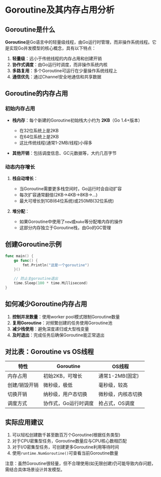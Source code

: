 # Goroutine及其内存占用分析

## Goroutine是什么

**Goroutine**是Go语言中的轻量级线程，由Go运行时管理，而非操作系统线程。它是实现Go并发模型的核心概念，具有以下特点：

1. **轻量级**：远小于传统线程的内存占用和创建开销
2. **协作式调度**：由Go运行时调度，而非操作系统内核
3. **多路复用**：多个Goroutine可运行在少量操作系统线程上
4. **通信优先**：通过Channel安全地通信和共享数据

## Goroutine的内存占用

### 初始内存占用

- **栈内存**：每个新建的Goroutine初始栈大小约为 **2KB**（Go 1.4+版本）
  - 在32位系统上是2KB
  - 在64位系统上是2KB
  - 这比传统线程(通常1-2MB/线程)小得多
  
- **其他开销**：包括调度信息、GC元数据等，大约几百字节

### 动态内存增长

1. **栈自动增长**：
   - 当Goroutine需要更多栈空间时，Go运行时会自动扩容
   - 每次扩容通常翻倍(2KB→4KB→8KB→...)
   - 最大可增长到1GB(64位系统)或250MB(32位系统)

2. **堆分配**：
   - 如果Goroutine中使用了`new`或`make`等分配堆内存的操作
   - 这部分内存独立于Goroutine栈，由Go的GC管理

## 创建Goroutine示例

```go
func main() {
    go func() {
        fmt.Println("这是一个goroutine")
    }()
    
    // 防止主goroutine退出
    time.Sleep(100 * time.Millisecond)
}
```

## 如何减少Goroutine内存占用

1. **控制并发数量**：使用worker pool模式限制Goroutine数量
2. **复用Goroutine**：对频繁创建的任务使用Goroutine池
3. **减少栈使用**：避免深度递归或大型栈变量
4. **及时退出**：完成任务后确保Goroutine能正常退出

## 对比表：Goroutine vs OS线程

| 特性          | Goroutine              | OS线程                |
|---------------|------------------------|-----------------------|
| 内存占用      | 初始2KB，可增长        | 通常1-2MB(固定)       |
| 创建/销毁开销 | 微秒级，极低           | 毫秒级，较高          |
| 切换开销      | 纳秒级，用户态切换     | 微秒级，内核态切换    |
| 调度方式      | 协作式，Go运行时调度    | 抢占式，OS调度        |

## 实际应用建议

1. 可以轻松创建数千甚至数百万个Goroutine(根据任务类型)
2. 对于CPU密集型任务，Goroutine数量应与CPU核心数相匹配
3. 对于I/O密集型任务，可创建更多Goroutine利用等待时间
4. 使用`runtime.NumGoroutine()`可查看当前Goroutine数量

注意：虽然Goroutine很轻量，但不合理使用(如无限创建)仍可能导致内存问题，需结合具体场景设计并发模型。
